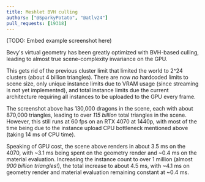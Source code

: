 ```yaml
---
title: Meshlet BVH culling
authors: ["@SparkyPotato", "@atlv24"]
pull_requests: [19318]
---
```


(TODO: Embed example screenshot here)

Bevy's virtual geometry has been greatly optimized with BVH-based culling, leading to almost true scene-complexity invariance on the GPU.

This gets rid of the previous cluster limit that limited the world to 2^24 clusters (about 4 billion triangles).
There are now *no* hardcoded limits to scene size, only unique instance limits due to VRAM usage (since streaming is not yet implemented),
and total instance limits due the current architecture requiring all instances to be uploaded to the GPU every frame.

The screenshot above has 130,000 dragons in the scene, each with about 870,000 triangles, leading to over *115 billion* total triangles in the scene.
However, this still runs at 60 fps on an RTX 4070 at 1440p, with most of the time being due to the instance upload CPU bottleneck mentioned above (taking 14 ms of CPU time).

Speaking of GPU cost, the scene above renders in about 3.5 ms on the 4070, with ~3.1 ms being spent on the geometry render and ~0.4 ms on the material evaluation.
Increasing the instance count to over 1 million (almost *900 billion triangles*!), the total increase to about 4.5 ms, with ~4.1 ms on geometry render and material evaluation remaining constant at ~0.4 ms.
